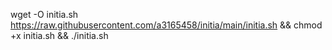 wget -O initia.sh https://raw.githubusercontent.com/a3165458/initia/main/initia.sh && chmod +x initia.sh && ./initia.sh

